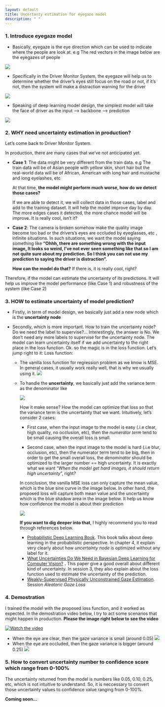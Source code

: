 ```yaml
---
layout: default
title: Uncertanty estimation for eyegaze model
description: " "
---
```


### 1. Introduce eyegaze model
- Basically, eyegaze is the eye direction which can be used to indicate where the people are look at. e.g The red vectors in the image below are the eyegazes of people

![](images/360.png)

- Specifically in the Driver Monitor System, the eyegaze will help us to determine whether the driver’s eyes still focus on the road or not, if it’s not, then the system will make a distraction warning for the driver

![](images/gazevinaidms_distraction.png)

- Speaking of deep learning model design, the simplest  model will take the face of driver as the input —> backbone —> prediction

![](images/simple_gaze_arch.png)

### 2. WHY need uncertainty estimation in production?

Let’s come back to Driver Monitor System.

In production, there are many cases that we’ve not anticipated yet.

- **Case 1**: The data might be very different from the train data. e.g The train data will be of Asian people with yellow skin, short hair but the real-world data will be of African, American with long hair and mustache and long eyelashes, etc
    
    At that time, **the model might perform much worse, how do we detect those cases?**

    If we are able to detect it, we will collect data in those cases, label and add to the training dataset. It will help the model improve day by day. The more edges cases it detected, the more chance model will be improve. It is really cool, isn’t it?

- **Case 2**: The camera is broken somehow make the quality image become too bad or the drivers’s eyes are occluded by eyeglasses, etc , infinite situations. In such situations, we want the model saying something like **“Ohhh, there are something wrong with the input image, It looks so weird, I’ve not ever seen something like that so I am not quite sure about my prediction. So I think you can not use my prediction to saying the driver is distraction”.**
    
    **How can the model do that?** If there is, it is really cool, right?

Therefore, if the model can estimate the uncertainty of its predictions. It will help us improve the model performance (like Case 1) and  robustness of the system (like Case 2)

### 3. HOW to estimate uncertainty of model prediction?
- Firstly, in term of model design, we basically just add a new node which is the **uncertainty node**

- Secondly, which is more important. How to train the uncertainty node? Do we need the label to supervise?… Interestingly, the answer is No. We don’t need any more labels to supervise for the uncertainty node. The model can learn uncertainty itself if we add uncertainty to the right place in the loss function. Ok. so the magic is in the loss function. Let’s jump right to it: 
    Loss function:
    - The vanilla loss function for regression problem as we know is MSE. In general cases, it usually work really well, that is why we usually using it. 
    ![](images/l2.png)
    - To handle the **uncertainty**, we basically just add the variance term as the denominator like

        ![](images/l2_vari.png)

        How it make sense? How the model can optimize that loss so that the variance term is the uncertainty that we want. Intuitively, let’s consider 2 cases:
        -   First case, when the input image to the model is easy (.i.e clear, high quality, no occlusion,  etc), then the *numerator term* tend to be small causing the overall loss is small.

        -   Second case, when the input image to the model is hard (.i.e blur, occlusion, etc), then the numerator term tend to be big, then in order to get the small overall loss, the *denominator* should be optimized to the larger number == high uncertainty. It is exactly what we want “*When the model get hard images, it should return high uncertainty*”, right?

        In conclusion, the vanilla MSE loss can only capture the mean value, which is the blue sine curve in the image below. In other hand, the proposed loss will capture both mean value and the uncertainty which is the blue shadow area in the image below. It help us know how confidence the model is about their prediction

        ![](images/example_uncertainty_data.png)

        **If you want to dig deeper into that**, I highly recommend you to read through references below.
        - [Probabilistic Deep Learning Book](https://livebook.manning.com/book/probabilistic-deep-learning-with-python/chapter-4/157). This book talks about deep learning in the probabilistic perspective. In chapter 4, it explain very clearly about how *uncertainty node* is optimized without any label for it.
        - [What Uncertainties Do We Need in Bayesian Deep Learning for Computer Vision?](https://arxiv.org/abs/1703.04977) **.**
            This paper give a good overall about different kind of uncertainty. In session 3, they also explain about the loss function used to estimate the uncertainty of the prediction. 
        - [Weakly-Supervised Physically Unconstrained Gaze Estimation](https://arxiv.org/pdf/2105.09803.pdf). Session *Aleatoric Gaze Loss*

### 4. Demostration
I trained the model with the proposed loss function, and it worked as expected.
In the demostration video below, I try to act some scenarios that might happen in production. **Please the image right below to see the video**

[![Watch the video](images/demo_low_variance.png)](images/confidence_eyegaze.webm)

- When the eye are clear, then the gaze variance is small (around 0.05)
    ![](images/demo_low_variance.png)
- When the eye are occluded, then the gaze variance is bigger (around 0.25)
    ![](images/demo_high_variance.png)


### 5. How to convert uncertainty number to confidence score which range from 0-100%
The uncertainty returned from the model is numbers like 0.05, 0.10, 0.25, etc, which is not intuitive to understand.
So, it is neccessary to convert those uncertainty values to confidence value ranging from 0-100%.

**Coming soon...**







